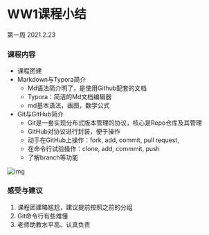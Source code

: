 # WW1课程小结

第一周 2021.2.23

### 课程内容

+ 课程团建
+ Markdown与Typora简介
  + Md语法简介明了，是使用Github配套的文档
  + Typora：简洁的Md文档编辑器
  + md基本语法，画图，数学公式
+ Git与GitHub简介
  + Git是一套实现分布式版本管理的协议，核心是Repo仓库及其管理
  + GitHub对协议进行封装，便于操作
  + 动手在GitHub上操作：fork,  add, commit, pull request,
  + 在命令行试验操作：clone, add, commmit, push
  + 了解branch等功能

![img](file:///E:\AppData\qqMyDocu\735445432\Image\C2C\2DA2FE8461015A372DA6105C4B44479F.png)

### 感受与建议

1. 课程团建略尴尬，建议提前按照之前的分组
2. Git命令行有些难懂
3. 老师助教水平高、认真负责